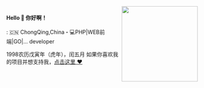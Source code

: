 
<img align="right" width="200" src="https://bkimg.cdn.bcebos.com/pic/d0c8a786c9177f3e67097eaf9c852cc79f3df8dcf874?x-bce-process=image/resize,m_lfit,w_536,limit_1/format,f_jpg" />

#### Hello 👋 你好啊！

: 🇨🇳 ChongQing,China・💻PHP|WEB前端|GO|... developer 

1998农历戊寅年（虎年），闰五月
如果你喜欢我的项目并想支持我，[点击这里 :heart:](https://github.com/sunsgneayo)

